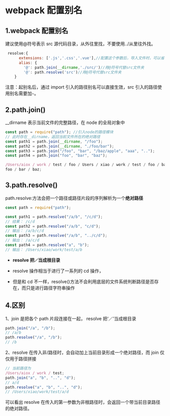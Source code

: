 # webpack 配置别名

## 1.webpack 配置别名

建议使用@符号表示 src 源代码目录，从外往里找，不要使用../从里往外找。

```js
 resolve:{
      extensions: ['.js','.css','.vue'],//配置这个参数后，导入文件时，可以省略后缀
      alias: {
        '@': path.join(__dirname,'./src/')//用@符号代替src文件夹
        '@': path.resolve('src')//用@符号代替src文件夹
    }
```

注意：起别名后，通过 import 引入的路径别名可以直接生效，src 引入的路径使用别名需要加`~`。

## 2.path.join()

\_\_dirname 表示当前文件的完整路径，在 node 的全局对象中

```js
const path = require("path"); //引入node的路径模块
// 此时存在__dirname，返回当前文件所在的绝对路径
const path1 = path.join(__dirname, "/foo");
const path2 = path.join(__dirname, "./foo/bar");
const path3 = path.join("/foo", "bar", "/baz/apple", "aaa", "..");
const path4 = path.join("foo", "bar", "baz");

/Users/aiox / work / test / foo / Users / xiao / work / test / foo / bar / foo / bar / baz / apple;
foo / bar / baz;
```

## 3.path.resolve()

path.resolve:方法会把一个路径或路径片段的序列解析为一个**绝对路径**

```js
const path = require("path");

const path1 = path.resolve("/a/b", "/c/d");
// 结果： /c/d
const path2 = path.resolve("/a/b", "c/d");
// 输出： /a/b/c/d
const path3 = path.resolve("/a/b", "../c/d");
// 输出： /a/c/d
const path4 = path.resolve("a", "b");
// 输出： /Users/xiao/work/test/a/b
```

- **resolve 把`／`当成根目录**

- resolve 操作相当于进行了一系列的 cd 操作，
- 但是和 cd 不一样，resolve()方法不会利用底层的文件系统判断路径是否存在，而只是进行路径字符串操作

## 4.区别

1、join 是把各个 path 片段连接在一起， resolve 把‘／’当成根目录

```js
path.join("/a", "/b");
// /a/b
path.resolve("/a", "/b");
// /b
```

2、resolve 在传入非/路径时，会自动加上当前目录形成一个绝对路径，而 join 仅仅用于路径拼接

```js
// 当前路径为
/Users/aiox / work / test;
path.join("a", "b", "..", "d");
// a/d
path.resolve("a", "b", "..", "d");
// /Users/xiao/work/test/a/d
```

可以看出 resolve 在传入的第一参数为非根路径时，会返回一个带当前目录路径的绝对路径。
